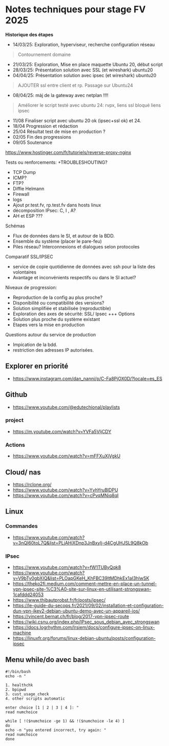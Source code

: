 # Notes techniques pour stage FV 2025

**Historique des étapes**

- 14/03/25: Exploration, hyperviseur, recherche configuration réseau
> Contournement domaine
- 21/03/25: Exploration, Mise en place maquette Ubuntu 20, début script
- 28/03/25: Présentation solution avec SSL (et wireshark) ubuntu20
- 04/04/25: Présentation solution avec ipsec (et wireshark) ubuntu20
> AJOUTER ssl entre client et rp.
Passage sur Ubuntu24
- 08/04/25: màj de la gateway avec netplan !!!!
> Améliorer le script
> testé avec ubuntu 24: rvpx, liens ssl
> bloqué liens ipsec
- 11/08 Finaliser script avec ubuntu 20 ok (ipsec+ssl ok) et 24.
- 18/04 Progression et rédaction
- 25/04 Résultat test de mise en production ?
- 02/05 Fin des progressions
- 09/05 Soutenance

https://www.hostinger.com/fr/tutoriels/reverse-proxy-nginx

Tests ou renforcements: +TROUBLESHOUTING?
- TCP Dump
- ICMP?
- FTP?
- Diffie Helmann
- Firewall
- logs
- Ajout pr.test.fv, rp.test.fv dans hosts linux
- décomposition IPsec: C, I , A?
- AH et ESP ???

Schémas
- Flux de données dans le SI, et autour de la BDD.
- Ensemble du système (placer le pare-feu)
- Piles réseau? Interconnexions et dialogues selon protocoles

Comparatif SSL/IPSEC
- service de copie quotidienne de données avec ssh pour la liste des volontaires
- Avantage et inconvénients respectifs ou dans le SI actuel?

Niveaux de progression:
- Reproduction de la config au plus proche?
- Disponibilité ou compatibilité des versions?
- Solution simplifiée et stabilisée (reproductible)
- Exploration des axes de sécurité: SSL/ Ipsec +++ Options
- Solution plus proche du système existant
- Etapes vers la mise en production

Questions autour du service de production
- Impication de la bdd.
- restriction des adresses IP autorisées.

## Explorer en priorité
- https://www.instagram.com/dan_nanni/p/C-Fa8PjOX0D/?locale=es_ES

## Github
- https://www.youtube.com/@edutechional/playlists

### project
- https://m.youtube.com/watch?v=YVFa5VljCDY

### Actions
- https://www.youtube.com/watch?v=mFFXuXjVgkU

## Cloud/ nas
- https://rclone.org/
- https://www.youtube.com/watch?v=YvhYruBlDPU
- https://www.youtube.com/watch?v=cPvqMNiq8qI

## Linux
### Commandes
- https://www.youtube.com/watch?v=3nQI60toL7Q&list=PLjAHiXDnp3JnBxylj-d4CgUHJSL9Q8kOb

### IPsec
- https://www.youtube.com/watch?v=fW1TUByQqk8
- https://www.youtube.com/watch?v=V9bTy0gbXIQ&list=PLOapGKeH_KhFBC39ltMDhkEx1aI3hlwSK
- https://theko2fi.medium.com/comment-mettre-en-place-un-tunnel-vpn-ipsec-site-%C3%A0-site-sur-linux-en-utilisant-strongswan-1cafddd24053
- https://www.thibautprobst.fr/fr/posts/ipsec/
- https://le-guide-du-secops.fr/2021/09/02/installation-et-configuration-dun-vpn-ikev2-debian-ubuntu-demo-avec-un-appareil-ios/
- https://vincent.bernat.ch/fr/blog/2017-vpn-ipsec-route
- https://wiki.csnu.org/index.php/IPsec_sous_debian_avec_strongswan
- https://docs.logrhythm.com/lrsiem/docs/configure-ipsec-on-linux-machine
- https://linuxfr.org/forums/linux-debian-ubuntu/posts/configuration-ipsec


## Menu while/do avec bash

````
#!/bin/bash
echo -n "

1. healthchk
2. bpipwd
3. cust_usage_check
4. other scripts automatic

enter choice [1 | 2 | 3 | 4 ]: "
read numchoice

while [ !($numchoice -ge 1) && !($numchoice -le 4) ]
do
echo -n "you entered incorrect, try again: "
read numchoice
done
````
